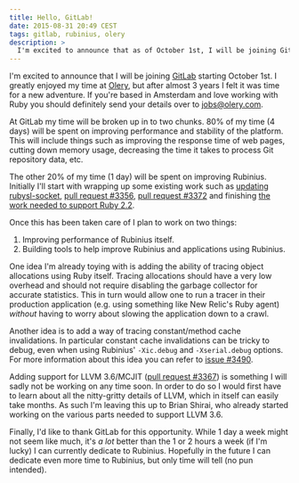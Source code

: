 ```yaml
---
title: Hello, GitLab!
date: 2015-08-31 20:49 CEST
tags: gitlab, rubinius, olery
description: >
  I'm excited to announce that as of October 1st, I will be joining GitLab.
---
```


I'm excited to announce that I will be joining [GitLab][gitlab] starting October
1st. I greatly enjoyed my time at [Olery][olery], but after almost 3 years I
felt it was time for a new adventure. If you're based in Amsterdam and love
working with Ruby you should definitely send your details over to
<jobs@olery.com>.

At GitLab my time will be broken up in to two chunks. 80% of my time (4 days)
will be spent on improving performance and stability of the platform. This will
include things such as improving the response time of web pages, cutting down
memory usage, decreasing the time it takes to process Git repository data, etc.

The other 20% of my time (1 day) will be spent on improving Rubinius. Initially
I'll start with wrapping up some existing work such as
[updating rubysl-socket][rubysl-socket], [pull request #3356][pr-3356],
[pull request #3372][pr-3372] and finishing
[the work needed to support Ruby 2.2][ruby-22].

Once this has been taken care of I plan to work on two things:

1. Improving performance of Rubinius itself.
2. Building tools to help improve Rubinius and applications using Rubinius.

One idea I'm already toying with is adding the ability of tracing object
allocations using Ruby itself. Tracing allocations should have a very low
overhead and should not require disabling the garbage collector for accurate
statistics. This in turn would allow one to run a tracer in their production
application (e.g. using something like New Relic's Ruby agent) _without_ having
to worry about slowing the application down to a crawl.

Another idea is to add a way of tracing constant/method cache invalidations. In
particular constant cache invalidations can be tricky to debug, even when using
Rubinius' `-Xic.debug` and `-Xserial.debug` options. For more information about
this idea you can refer to [issue #3490][issue-3490].

Adding support for LLVM 3.6/MCJIT ([pull request #3367][pr-3367]) is something I
will sadly not be working on any time soon. In order to do so I would first have
to learn about all the nitty-gritty details of LLVM, which in itself can easily
take months. As such I'm leaving this up to Brian Shirai, who already started
working on the various parts needed to support LLVM 3.6.

Finally, I'd like to thank GitLab for this opportunity. While 1 day a week might
not seem like much, it's _a lot_ better than the 1 or 2 hours a week (if I'm
lucky) I can currently dedicate to Rubinius. Hopefully in the future I can
dedicate even more time to Rubinius, but only time will tell (no pun intended).

[gitlab]: https://about.gitlab.com/
[olery]: http://www.olery.com
[rubysl-socket]: https://github.com/rubysl/rubysl-socket/pull/9
[pr-3356]: https://github.com/rubinius/rubinius/pull/3356
[pr-3372]: https://github.com/rubinius/rubinius/pull/3372
[ruby-22]: https://github.com/rubinius/rubinius/issues/3264
[issue-3490]: https://github.com/rubinius/rubinius/issues/3490
[pr-3367]: https://github.com/rubinius/rubinius/pull/3367
